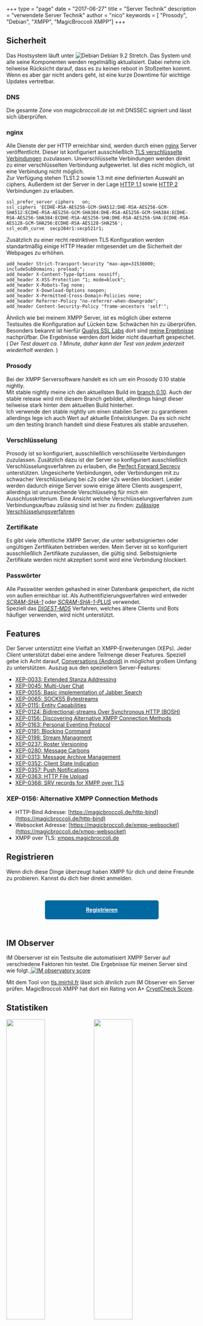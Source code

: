 +++
type = "page"
date = "2017-06-27"
title = "Server Technik"
description = "verwendete Server Technik"
author = "nico"
keywords = [ "Prosody", "Debian", "XMPP", "MagicBroccoli XMPP"]
+++
## Sicherheit
Das Hostsystem läuft unter ![Debian](/icons/debian_icon.png) Debian 9.2 Stretch.
Das System und alle seine Komponenten werden regelmäßig aktualisiert. Dabei nehme ich teilweise Rücksicht darauf, dass es zu keinen reboot in Stoßzeiten kommt. Wenn es aber gar nicht anders geht, ist eine kurze Downtime für wichtige Updates vertretbar.

### DNS
Die gesamte Zone von *magicbroccoli.de* ist mit DNSSEC signiert und lässt sich überprüfen.

### nginx
Alle Dienste der per HTTP erreichbar sind, werden durch einen [nginx](https://nginx.org/) Server veröffentlicht. Dieser ist konfiguriert ausschließlich [TLS verschlüsselte Verbindungen](https://de.wikipedia.org/wiki/Transport_Layer_Security) zuzulassen. Unverschlüsselte Verbindungen werden direkt zu einer verschlüsselten Verbindung aufgewertet. Ist dies nicht möglich, ist eine Verbindung nicht möglich.<br>
Zur Verfügung stehen TLS1.2 sowie 1.3 mit eine definierten Auswahl an ciphers. Außerdem ist der Server in der Lage [HTTP 1.1](https://de.wikipedia.org/wiki/Hypertext_Transfer_Protocol#HTTP.2F1.1) sowie [HTTP 2](https://de.wikipedia.org/wiki/Hypertext_Transfer_Protocol#HTTP.2F2) Verbindungen zu erlauben.
```
ssl_prefer_server_ciphers	on;
ssl_ciphers 'ECDHE-RSA-AES256-GCM-SHA512:DHE-RSA-AES256-GCM-SHA512:ECDHE-RSA-AES256-GCM-SHA384:DHE-RSA-AES256-GCM-SHA384:ECDHE-RSA-AES256-SHA384:ECDHE-RSA-AES256-SHA:DHE-RSA-AES256-SHA:ECDHE-RSA-AES128-GCM-SHA256:ECDHE-RSA-AES128-SHA256';
ssl_ecdh_curve	secp384r1:secp521r1;
```
Zusätzlich zu einer recht restriktiven TLS Konfiguration werden standartmäßig einige HTTP Header mitgesendet um die Sicherheit der Webpages zu erhöhen.
```
add_header Strict-Transport-Security "max-age=31536000; includeSubDomains; preload;";
add_header X-Content-Type-Options nosniff;
add_header X-XSS-Protection "1; mode=block";
add_header X-Robots-Tag none;
add_header X-Download-Options noopen;
add_header X-Permitted-Cross-Domain-Policies none;
add_header Referrer-Policy "no-referrer-when-downgrade";
add_header Content-Security-Policy "frame-ancestors 'self'";
```
Ähnlich wie bei meinem XMPP Server, ist es möglich über externe Testsuites die Konfiguration auf Lücken bzw. Schwächen hin zu überprüfen.<br>
Besonders bekannt ist hierfür [Qualys SSL Labs](https://www.ssllabs.com) dort sind [meine Ergebnisse](https://www.ssllabs.com/ssltest/analyze.html?d=magicbroccoli.de) nachprüfbar. Die Ergebnisse werden dort leider nicht dauerhaft gespeichet.<br>
( _Der Test dauert ca. 1 Minute, daher kann der Test von jedem jederzeit wiederholt werden._ )

### Prosody
Bei der XMPP Serversoftware handelt es ich um ein Prosody 0.10 stable nightly.<br>
Mit stable nightly meine ich den aktuellsten Build im [branch 0.10](https://hg.prosody.im/0.10/). Auch der stable release wird mit diesem Branch gebildet, allerdings hängt dieser teilweise stark hinter dem aktuellen Build hinterher.<br>
Ich verwende den stable nightly um einen stabilen Server zu garantieren allerdings lege ich auch Wert auf aktuelle Entwicklungen. Da es sich nicht um den testing branch handelt sind diese Features als stable anzusehen.

### Verschlüsselung
Prosody ist so konfiguriert, ausschließlich verschlüsselte Verbindungen zuzulassen. Zusätzlich dazu ist der Server so konfiguriert ausschließlich Verschlüsselungsverfahren zu erlauben, die [Perfect Forward Secrecy](https://de.wikipedia.org/wiki/Perfect_Forward_Secrecy) unterstützen.
Ungesicherte Verbindungen, oder Verbindungen mit zu schwacher Verschlüsselung bei *c2s* oder *s2s* werden blockiert. Leider werden dadurch einige Server sowie einige ältere Clients ausgesperrt, allerdings ist unzureichende Verschlüsselng für mich ein Ausschlusskriterium.
Eine Ansicht welche Verschlüsselungsverfahren zum Verbindungsaufbau zulässig sind ist hier zu finden: [zulässige Verschlüsselungsverfahren](https://check.messaging.one/result.php?domain=magicbroccoli.de&type=client#ciphers)

### Zertifikate
Es gibt viele öffentliche XMPP Server, die unter selbstsignierten oder ungültigen Zertifikaten betrieben werden. Mein Server ist so konfiguriert ausschließlich Zertifikate zuzulassen, die gültig sind. Selbstsignierte Zertifikate werden nicht akzeptiert somit wird eine Verbindung blockiert.

### Passwörter
Alle Passwöter werden gehashed in einer Datenbank gespeichert, die nicht von außen erreichbar ist. Als Authentifizierungsverfahren wird entweder [*SCRAM-SHA-1*](https://en.wikipedia.org/wiki/Salted_Challenge_Response_Authentication_Mechanism) oder [*SCRAM-SHA-1-PLUS*](https://en.wikipedia.org/wiki/Salted_Challenge_Response_Authentication_Mechanism) verwendet.<br>
Speziell das [*DIGEST-MD5*](https://de.wikipedia.org/wiki/HTTP-Authentifizierung#Digest_Access_Authentication) Verfahren, welches ältere Clients und Bots häufiger verwenden, wird nicht unterstützt.

## Features
Der Server unterstützt eine Vielfalt an XMPP-Erweiterungen (XEPs). Jeder Client unterstützt dabei eine andere Teilmenge dieser Features. Speziell gebe ich Acht darauf, [Conversations (Android)](https://conversations.im/) in möglichst großem Umfang zu unterstützen.
Auszug aus den speziellern Server-Features:

- [XEP-0033: Extended Stanza Addressing](https://xmpp.org/extensions/xep-0033.html)
- [XEP-0045: Multi-User Chat](https://xmpp.org/extensions/xep-0045.html)
- [XEP-0055: Basic implementation of Jabber Search](https://xmpp.org/extensions/xep-0055.html)
- [XEP-0065: SOCKS5 Bytestreams](https://xmpp.org/extensions/xep-0065.html)
- [XEP-0115: Entity Capabilities](https://xmpp.org/extensions/xep-0115.html)
- [XEP-0124: Bidirectional-streams Over Synchronous HTTP (BOSH)](https://xmpp.org/extensions/xep-0124.html)
- [XEP-0156: Discovering Alternative XMPP Connection Methods](https://xmpp.org/extensions/xep-0156.html)
- [XEP-0163: Personal Eventing Protocol](https://xmpp.org/extensions/xep-0163.html)
- [XEP-0191: Blocking Command](https://xmpp.org/extensions/xep-0191.html)
- [XEP-0198: Stream Managment](https://xmpp.org/extensions/xep-0198.html)
- [XEP-0237: Roster Versioning](https://xmpp.org/extensions/xep-0237.html)
- [XEP-0280: Message Carbons](https://xmpp.org/extensions/xep-0280.html)
- [XEP-0313: Message Archive Management](https://xmpp.org/extensions/xep-0313.html)
- [XEP-0352: Client State Indication](https://xmpp.org/extensions/xep-0352.html)
- [XEP-0357: Push Notifications](https://xmpp.org/extensions/xep-0357.html)
- [XEP-0363: HTTP File Upload](https://xmpp.org/extensions/xep-0363.html)
- [XEP-0368: SRV records for XMPP over TLS](https://xmpp.org/extensions/xep-0368.html)

### XEP-0156: Alternative XMPP Connection Methods
- HTTP-Bind Adresse: [https://magicbroccoli.de/http-bind](https://magicbroccoli.de/http-bind)
- Websocket Adresse: [https://magicbroccoli.de/xmpp-websocket](https://magicbroccoli.de/xmpp-websocket)
- XMPP over TLS: [xmpps.magicbroccoli.de](https://xmpps.magicbroccoli.de)

## Registrieren
Wenn dich diese Dinge überzeugt haben XMPP für dich und deine Freunde zu probieren. Kannst du dich hier direkt anmelden.
<center><a style="display: block; margin-top: 50px; margin-left: auto; margin-right: auto; margin-bottom: 50px; height: 50px; width: 300px; background-color: #0069a1; color: white; border-radius: 5px; line-height: 50px; text-align: center; font-weight: bold;" href="/register/">Registrieren</a></center>

## IM Observer
IM Oberserver ist ein Testsuite die automatisiert XMPP Server auf verschiedene Faktoren hin testet. Die Ergebnisse für meinen Server sind wie folgt.<a href='https://check.messaging.one/result.php?domain=magicbroccoli.de&amp;type=client'>
	<img src='https://check.messaging.one/badge.php?domain=magicbroccoli.de' alt='IM observatory score' />
</a>

Mit dem Tool von [tls.imirhil.fr](https://tls.imirhil.fr) lässt sich ähnlich zum IM Observer ein Server prüfen. MagicBroccoli XMPP hat dort ein Rating von A+ [CryptCheck Score](https://tls.imirhil.fr/xmpp/magicbroccoli.de).

## Statistiken
<img src="https://magicbroccoli.de/munin/magicbroccoli.de/rosewood.magicbroccoli.de/prosody_c2s-week.png" width="45%"> <img src="https://magicbroccoli.de/munin/magicbroccoli.de/rosewood.magicbroccoli.de/prosody_s2s-week.png" width="45%">
<img src="https://magicbroccoli.de/munin/magicbroccoli.de/rosewood.magicbroccoli.de/prosody_stanzas-week.png" width="45%"> <img src="https://magicbroccoli.de/munin/magicbroccoli.de/rosewood.magicbroccoli.de/prosody_uptime-week.png" width="45%">

- - -
Last Edit 26.11.17
